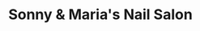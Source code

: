 ---
title: "Sonny & Maria's Nail Salon"
url: /seattle/sonny-und-marias-nail-salon/
shop: Allgemein
---